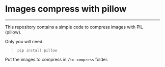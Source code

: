 # Images compress with pillow
---

This repository contains a simple code to compress images with PIL (pillow).

Only you will need:
> `pip install pillow`

Put the images to compress in `/to-compress` folder.
